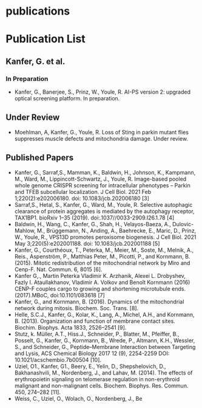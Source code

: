 # publications

# Publication List

## Kanfer, G. et al.

### In Preparation

* Kanfer, G., Banerjee, S., Prinz, W., Youle, R. AI-PS version 2: upgraded optical screening platform. In preparation.

## Under Review

* Moehlman, A, Kanfer, G., Youle, R. Loss of Sting in parkin mutant flies suppresses muscle defects and mitochondria damage. Under review.

## Published Papers

* Kanfer, G., Sarraf,S., Mamman, K., Baldwin, H., Johnson, K., Kampmann, M., Ward, M., Lippincott-Schwartz, J., Youle, R. Image-based pooled whole genome CRISPR screening for intracellular phenotypes – Parkin and TFEB subcellular localization. J Cell Biol. 2021 Feb 1;220(2):e202006180. doi: 10.1083/jcb.202006180 [3]
* Sarraf,S., Hetal, S., Kanfer, G., Ward, M., Youle, R. Selective autophagic clearance of protein aggregates is mediated by the autophagy receptor, TAX1BP1. bioRxiv 1–35 (2019). doi:.1037//0033-2909.I26.1.78 [4]
* Baldwin, H., Wang, C., Kanfer, G., Shah, H., Velayos-Baeza, A., Dulovic-Mahlow, M., Brüggemann, N., Anding, A., Baehrecke, E., Maric, D., Prinz, W., Youle, R., VPS13D promotes peroxisome biogenesis. J Cell Biol. 2021 May 3;220(5):e202001188. doi: 10.1083/jcb.202001188 [5]
* Kanfer, G., Courthéoux, T., Peterka, M., Meier, M., Soste, M., Melnik, A., Reis., Aspenström, P., Matthias Peter, M., Picotti, P., and Kornmann, B. (2015). Mitotic redistribution of the mitochondrial network by Miro and Cenp-F.  Nat. Commun. 6, 8015 [6]. 
* Kanfer G,., Martin Peterka Vladimir K. Arzhanik, Alexei L. Drobyshev, Fazly I. Ataullakhanov, Vladimir A. Volkov and Benoît Kornmann (2016) CENP-F couples cargo to growing and shortening microtubule ends. (2017).MBoC, doi:10.1101/083618 [7]
* Kanfer, G., and Kornmann, B. (2016). Dynamics of the mitochondrial network during mitosis. Biochem. Soc. Trans.  [8].
* Helle, S.C.J., Kanfer, G., Kolar, K., Lang, A., Michel, A.H., and Kornmann, B. (2013). Organization and function of membrane contact sites. Biochim. Biophys. Acta 1833, 2526–2541 [9].
* Stutz, k. Müller, A.T.,  Hiss.J., Schneider, P., Blatter, M., Pfeiffer, B., Posselt, G., Kanfer, G., Kornmann, B., Wrede, P.,  Altmann, K.H., Wessler, S., and Schneider, G., Peptide–Membrane Interaction between Targeting and Lysis, ACS Chemical Biology 2017 12 (9), 2254-2259 DOI: 10.1021/acschembio.7b00504 [10].
* Uziel, O1., Kanfer, G1., Beery, E., Yelin, D., Shepshelovich, D., Bakhanashvili, M., Nordenberg, J., and Lahav, M. (2014). The effects of erythropoietin signaling on telomerase regulation in non-erythroid malignant and non-malignant cells. Biochem. Biophys. Res. Commun. 450, 274–282 [11].
* Weiss, C., Uziel, O., Wolach, O., Nordenberg, J., Be